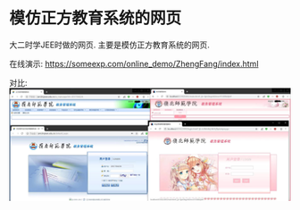 # 模仿正方教育系统的网页
大二时学JEE时做的网页. 主要是模仿正方教育系统的网页. 

在线演示: https://someexp.com/online_demo/ZhengFang/index.html

对比: 
![demo](picture/detail.jpg)
